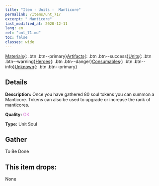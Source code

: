 ```yaml
---
title: "Item - Units -  Manticore"
permalink: /Items/unt_71/
excerpt: " Manticore"
last_modified_at: 2020-12-11
lang: en
ref: "unt_71.md"
toc: false
classes: wide
---
```

 [Materials](/Items/){: .btn .btn--primary}[Artifacts](/Items/Artifacts/){: .btn .btn--success}[Units](/Items/Units/){: .btn .btn--warning}[Heroes](/Items/Heroes/){: .btn .btn--danger}[Consumables](/Items/Consumables/){: .btn .btn--info}[Unknown](/Items/Unknown/){: .btn .btn--primary}

## Details
 **Description:** Once you have gathered 80 soul tokens you can summon a Manticore. Tokens can also be used to upgrade or increase the rank of manticores.

 **Quality:** <span style="color: #DA70D6">OK</span>

 **Type:** Unit Soul

## Gather

  To Be Done

## This item drops:

  None

